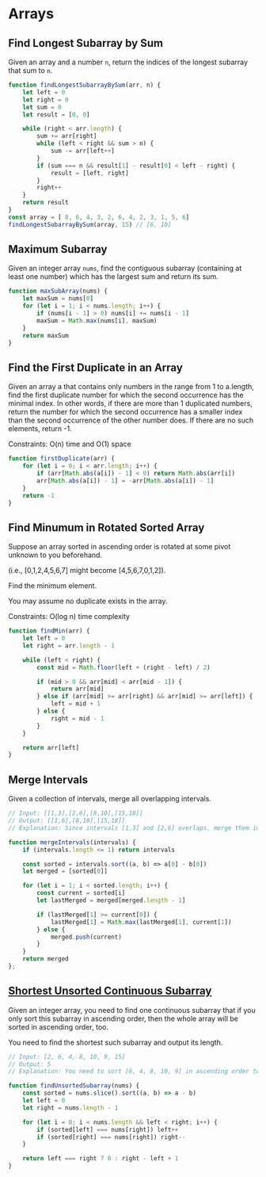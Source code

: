 # Arrays

## Find Longest Subarray by Sum

Given an array and a number `n`, return the indices of the longest subarray that sum to `n`.

```js
function findLongestSubarrayBySum(arr, n) {
    let left = 0
    let right = 0
    let sum = 0
    let result = [0, 0]

    while (right < arr.length) {
        sum += arr[right]
        while (left < right && sum > n) {
            sum -= arr[left++]
        }
        if (sum === n && result[1] - result[0] < left - right) {
            result = [left, right]
        }
        right++
    }
    return result
}
const array = [ 8, 6, 4, 3, 2, 6, 4, 2, 3, 1, 5, 6]
findLongestSubarrayBySum(array, 15) // [6, 10]
```

## Maximum Subarray
Given an integer array `nums`, find the contiguous subarray (containing at least one number) which has the largest sum and return its sum.

```js
function maxSubArray(nums) {
    let maxSum = nums[0]
    for (let i = 1; i < nums.length; i++) {
        if (nums[i - 1] > 0) nums[i] += nums[i - 1]
        maxSum = Math.max(nums[i], maxSum)
    }
    return maxSum
}
```

## Find the First Duplicate in an Array
Given an array a that contains only numbers in the range from 1 to a.length, find the first duplicate number for which the second occurrence has the minimal index. In other words, if there are more than 1 duplicated numbers, return the number for which the second occurrence has a smaller index than the second occurrence of the other number does. If there are no such elements, return -1.

Constraints: O(n) time and O(1) space

```js
function firstDuplicate(arr) {
    for (let i = 0; i < arr.length; i++) {
        if (arr[Math.abs(a[i]) - 1] < 0) return Math.abs(arr[i])
        arr[Math.abs(a[i]) - 1] = -arr[Math.abs(a[i]) - 1] 
    }
    return -1
}
```

## Find Minumum in Rotated Sorted Array
Suppose an array sorted in ascending order is rotated at some pivot unknown to you beforehand.

(i.e.,  [0,1,2,4,5,6,7] might become  [4,5,6,7,0,1,2]).

Find the minimum element.

You may assume no duplicate exists in the array.

Constraints: O(log n) time complexity

```js
function findMin(arr) {
    let left = 0
    let right = arr.length - 1

    while (left < right) {
        const mid = Math.floor(left + (right - left) / 2)

        if (mid > 0 && arr[mid] < arr[mid - 1]) {
            return arr[mid]
        } else if (arr[mid] >= arr[right] && arr[mid] >= arr[left]) {
            left = mid + 1
        } else {
            right = mid - 1
        }
    }

    return arr[left]
}
```

## Merge Intervals
Given a collection of intervals, merge all overlapping intervals.

```js
// Input: [[1,3],[2,6],[8,10],[15,18]]
// Output: [[1,6],[8,10],[15,18]]
// Explanation: Since intervals [1,3] and [2,6] overlaps, merge them into [1,6].

function mergeIntervals(intervals) {
    if (intervals.length <= 1) return intervals

    const sorted = intervals.sort((a, b) => a[0] - b[0])
    let merged = [sorted[0]]

    for (let i = 1; i < sorted.length; i++) {
        const current = sorted[i]
        let lastMerged = merged[merged.length - 1]

        if (lastMerged[1] >= current[0]) {
            lastMerged[1] = Math.max(lastMerged[1], current[1])
        } else {
            merged.push(current)
        }
    }
    return merged
};
```

## [Shortest Unsorted Continuous Subarray](https://leetcode.com/problems/shortest-unsorted-continuous-subarray/)
Given an integer array, you need to find one continuous subarray that if you only sort this subarray in ascending order, then the whole array will be sorted in ascending order, too.

You need to find the shortest such subarray and output its length.
```js
// Input: [2, 6, 4, 8, 10, 9, 15]
// Output: 5
// Explanation: You need to sort [6, 4, 8, 10, 9] in ascending order to make the whole array sorted in ascending order.

function findUnsortedSubarray(nums) {
    const sorted = nums.slice().sort((a, b) => a - b)
    let left = 0
    let right = nums.length - 1

    for (let i = 0; i < nums.length && left < right; i++) {
        if (sorted[left] === nums[right]) left++
        if (sorted[right] === nums[right]) right--
    }

    return left === right ? 0 : right - left + 1
}
```

